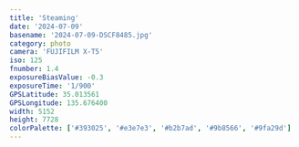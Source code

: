 ```yaml
---
title: 'Steaming'
date: '2024-07-09'
basename: '2024-07-09-DSCF8485.jpg'
category: photo
camera: 'FUJIFILM X-T5'
iso: 125
fnumber: 1.4
exposureBiasValue: -0.3
exposureTime: '1/900'
GPSLatitude: 35.013561
GPSLongitude: 135.676400
width: 5152
height: 7728
colorPalette: ['#393025', '#e3e7e3', '#b2b7ad', '#9b8566', '#9fa29d']
---
```

